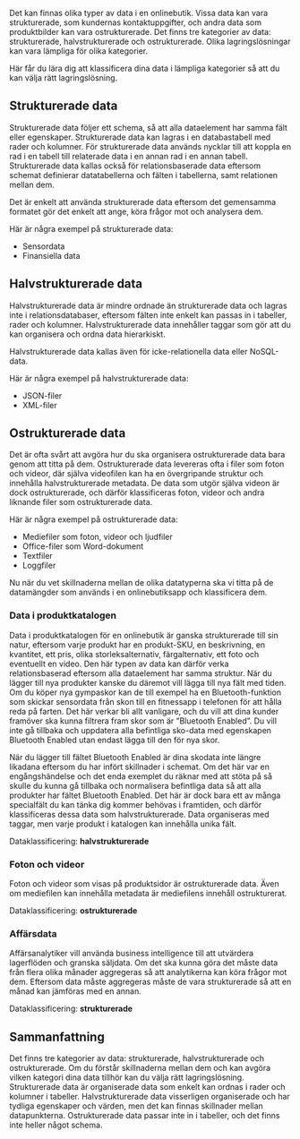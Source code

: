 Det kan finnas olika typer av data i en onlinebutik. Vissa data kan vara strukturerade, som kundernas kontaktuppgifter, och andra data som produktbilder kan vara ostrukturerade. Det finns tre kategorier av data: strukturerade, halvstrukturerade och ostrukturerade. Olika lagringslösningar kan vara lämpliga för olika kategorier.

Här får du lära dig att klassificera dina data i lämpliga kategorier så att du kan välja rätt lagringslösning.

## <a name="structured-data"></a>Strukturerade data

Strukturerade data följer ett schema, så att alla dataelement har samma fält eller egenskaper. Strukturerade data kan lagras i en databastabell med rader och kolumner. För strukturerade data används nycklar till att koppla en rad i en tabell till relaterade data i en annan rad i en annan tabell. Strukturerade data kallas också för relationsbaserade data eftersom schemat definierar datatabellerna och fälten i tabellerna, samt relationen mellan dem.

Det är enkelt att använda strukturerade data eftersom det gemensamma formatet gör det enkelt att ange, köra frågor mot och analysera dem.

Här är några exempel på strukturerade data:
* Sensordata
* Finansiella data

## <a name="semi-structured-data"></a>Halvstrukturerade data

Halvstrukturerade data är mindre ordnade än strukturerade data och lagras inte i relationsdatabaser, eftersom fälten inte enkelt kan passas in i tabeller, rader och kolumner. Halvstrukturerade data innehåller taggar som gör att du kan organisera och ordna data hierarkiskt.  

Halvstrukturerade data kallas även för icke-relationella data eller NoSQL-data.

Här är några exempel på halvstrukturerade data:
* JSON-filer
* XML-filer

## <a name="unstructured-data"></a>Ostrukturerade data

Det är ofta svårt att avgöra hur du ska organisera ostrukturerade data bara genom att titta på dem. Ostrukturerade data levereras ofta i filer som foton och videor, där själva videofilen kan ha en övergripande struktur och innehålla halvstrukturerade metadata. De data som utgör själva videon är dock ostrukturerade, och därför klassificeras foton, videor och andra liknande filer som ostrukturerade data.

Här är några exempel på ostrukturerade data:
* Mediefiler som foton, videor och ljudfiler
* Office-filer som Word-dokument
* Textfiler
* Loggfiler

Nu när du vet skillnaderna mellan de olika datatyperna ska vi titta på de datamängder som används i en onlinebutiksapp och klassificera dem.

### <a name="product-catalog-data"></a>Data i produktkatalogen

Data i produktkatalogen för en onlinebutik är ganska strukturerade till sin natur, eftersom varje produkt har en produkt-SKU, en beskrivning, en kvantitet, ett pris, olika storleksalternativ, färgalternativ, ett foto och eventuellt en video. Den här typen av data kan därför verka relationsbaserad eftersom alla dataelement har samma struktur. När du lägger till nya produkter kanske du däremot vill lägga till nya fält med tiden. Om du köper nya gympaskor kan de till exempel ha en Bluetooth-funktion som skickar sensordata från skon till en fitnessapp i telefonen för att hålla reda på farten. Det här verkar bli allt vanligare, och du vill att dina kunder framöver ska kunna filtrera fram skor som är ”Bluetooth Enabled”. Du vill inte gå tillbaka och uppdatera alla befintliga sko-data med egenskapen Bluetooth Enabled utan endast lägga till den för nya skor.

När du lägger till fältet Bluetooth Enabled är dina skodata inte längre likadana eftersom du har infört skillnader i schemat. Om det här var en engångshändelse och det enda exemplet du räknar med att stöta på så skulle du kunna gå tillbaka och normalisera befintliga data så att alla produkter har fältet Bluetooth Enabled. Det här är dock bara ett av många specialfält du kan tänka dig kommer behövas i framtiden, och därför klassificeras dessa data som halvstrukturerade. Data organiseras med taggar, men varje produkt i katalogen kan innehålla unika fält.

Dataklassificering: **halvstrukturerade**

### <a name="photos-and-videos"></a>Foton och videor

Foton och videor som visas på produktsidor är ostrukturerade data. Även om mediefilen kan innehålla metadata är mediefilens innehåll ostrukturerat.

Dataklassificering: **ostrukturerade**

### <a name="business-data"></a>Affärsdata

Affärsanalytiker vill använda business intelligence till att utvärdera lagerflöden och granska säljdata. Om det ska kunna göra det måste data från flera olika månader aggregeras så att analytikerna kan köra frågor mot dem. Eftersom data måste aggregeras måste de vara strukturerade så att en månad kan jämföras med en annan.

Dataklassificering: **strukturerade**

## <a name="summary"></a>Sammanfattning

Det finns tre kategorier av data: strukturerade, halvstrukturerade och ostrukturerade. Om du förstår skillnaderna mellan dem och kan avgöra vilken kategori dina data tillhör kan du välja rätt lagringslösning. Strukturerade data är organiserade data som enkelt kan ordnas i rader och kolumner i tabeller. Halvstrukturerade data visserligen organiserade och har tydliga egenskaper och värden, men det kan finnas skillnader mellan datapunkterna. Ostrukturerade data passar inte in i tabeller, och det finns inte heller något schema.
